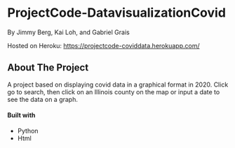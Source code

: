 # ProjectCode-DatavisualizationCovid
By Jimmy Berg, Kai Loh, and Gabriel Grais

Hosted on Heroku:
https://projectcode-coviddata.herokuapp.com/

## About The Project

A project based on displaying covid data in a graphical format in 2020.
Click go to search, then click on an Illinois county on the map or input a date to see the data on a graph.

#### Built with

* Python
* Html


